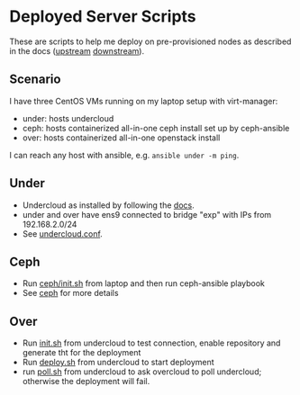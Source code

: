 Deployed Server Scripts
=======================

These are scripts to help me deploy on pre-provisioned nodes 
as described in the docs ([upstream](https://docs.openstack.org/tripleo-docs/latest/install/advanced_deployment/deployed_server.html) [downstream](https://access.redhat.com/documentation/en-us/red_hat_openstack_platform/12/html-single/director_installation_and_usage/#chap-Configuring_Basic_Overcloud_Requirements_on_Pre_Provisioned_Nodes)).

Scenario
--------

I have three CentOS VMs running on my laptop setup with virt-manager:

- under: hosts undercloud
- ceph: hosts containerized all-in-one ceph install set up by ceph-ansible
- over: hosts containerized all-in-one openstack install

I can reach any host with ansible, e.g. `ansible under -m ping`.

Under
-----

- Undercloud as installed by following the [docs](https://docs.openstack.org/tripleo-docs/latest/install/installation/installation.html).
- under and over have ens9 connected to bridge "exp" with IPs from 192.168.2.0/24
- See [undercloud.conf](undercloud.conf).

Ceph
----

- Run [ceph/init.sh](ceph/init.sh) from laptop and then run ceph-ansible playbook
- See [ceph](ceph/) for more details

Over
----

- Run [init.sh](init.sh) from undercloud to test connection, enable repository and generate tht for the deployment
- Run [deploy.sh](deploy.sh) from undercloud to start deployment
- run [poll.sh](poll.sh) from undercloud to ask overcloud to poll undercloud; otherwise the deployment will fail.
